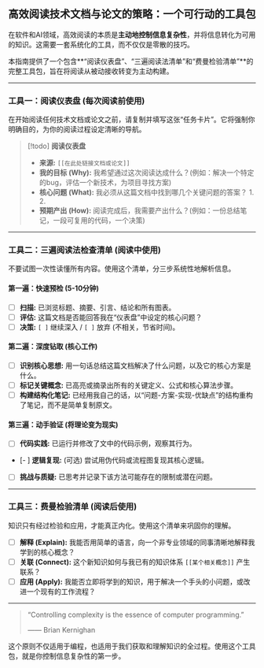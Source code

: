 
## 高效阅读技术文档与论文的策略：一个可行动的工具包

在软件和AI领域，高效阅读的本质是**主动地控制信息复杂性**，并将信息转化为可用的知识。这需要一套系统化的工具，而不仅仅是零散的技巧。

本指南提供了一个包含**“阅读仪表盘”、“三遍阅读法清单”和“费曼检验清单”**的完整工具包，旨在将阅读从被动接收转变为主动构建。

---

### **工具一：阅读仪表盘 (每次阅读前使用)**

在开始阅读任何技术文档或论文之前，请复制并填写这张“任务卡片”。它将强制你明确目的，为你的阅读过程设定清晰的导航。

> [!todo] **阅读仪表盘**
> - **来源:** `[[在此处链接文档或论文]]`
> - **我的目标 (Why):** 我希望通过这次阅读达成什么？(例如：解决一个特定的bug，评估一个新技术，为项目寻找方案)
> - **核心问题 (What):** 我必须从这篇文档中找到哪几个关键问题的答案？
>   1.  
>   2.  
> - **预期产出 (How):** 阅读完成后，我需要产出什么？(例如：一份总结笔记，一段可复用的代码，一个决策)

---

### **工具二：三遍阅读法检查清单 (阅读中使用)**

不要试图一次性读懂所有内容。使用这个清单，分三步系统性地解析信息。

#### **第一遍：快速预检 (5-10分钟)**
*   [ ] **扫描:** 已浏览标题、摘要、引言、结论和所有图表。
*   [ ] **评估:** 这篇文档是否能回答我在“仪表盘”中设定的核心问题？
*   [ ] **决策:** `[ ]` 继续深入 / `[ ]` 放弃 (不相关，节省时间)。

#### **第二遍：深度钻取 (核心工作)**
*   [ ] **识别核心思想:** 用一句话总结这篇文档解决了什么问题，以及它的核心方案是什么。
*   [ ] **标记关键概念:** 已高亮或摘录出所有的关键定义、公式和核心算法步骤。
*   [ ] **构建结构化笔记:** 已经用我自己的话，以“问题-方案-实现-优缺点”的结构重构了笔记，而不是简单复制原文。

#### **第三遍：动手验证 (将理论变为现实)**
*   [ ] **代码实践:** 已运行并修改了文中的代码示例，观察其行为。
*   [- ] **逻辑复现:** (可选) 尝试用伪代码或流程图复现其核心逻辑。
*   [ ] **挑战与质疑:** 已思考并记录下该方法可能存在的限制或潜在问题。

---

### **工具三：费曼检验清单 (阅读后使用)**

知识只有经过检验和应用，才能真正内化。使用这个清单来巩固你的理解。

*   [ ] **解释 (Explain):** 我能否用简单的语言，向一个非专业领域的同事清晰地解释我学到的核心概念？
*   [ ] **关联 (Connect):** 这个新知识如何与我已有的知识体系 `[[某个相关概念]]` 产生联系？
*   [ ] **应用 (Apply):** 我能否立即将学到的知识，用于解决一个手头的小问题，或改进一个现有的工作流程？

---

> “Controlling complexity is the essence of computer programming.”
>
> —— Brian Kernighan

这个原则不仅适用于编程，也适用于我们获取和理解知识的全过程。使用这个工具包，就是你控制信息复杂性的第一步。